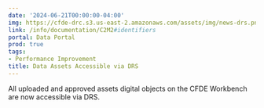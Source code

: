 ```yaml
---
date: '2024-06-21T00:00:00-04:00'
img: https://cfde-drc.s3.us-east-2.amazonaws.com/assets/img/news-drs.png
link: /info/documentation/C2M2#identifiers
portal: Data Portal
prod: true
tags:
- Performance Improvement
title: Data Assets Accessible via DRS
---
```

All uploaded and approved assets digital objects on the CFDE Workbench are now accessible via DRS.